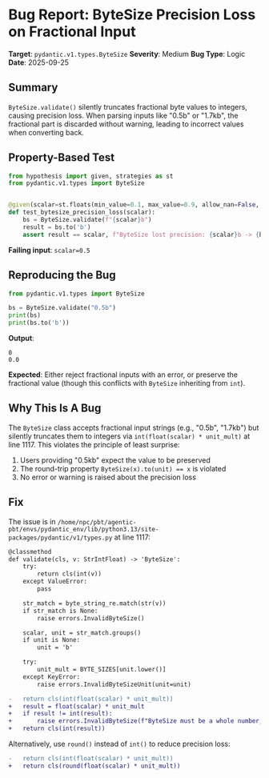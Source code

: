 # Bug Report: ByteSize Precision Loss on Fractional Input

**Target**: `pydantic.v1.types.ByteSize`
**Severity**: Medium
**Bug Type**: Logic
**Date**: 2025-09-25

## Summary

`ByteSize.validate()` silently truncates fractional byte values to integers, causing precision loss. When parsing inputs like "0.5b" or "1.7kb", the fractional part is discarded without warning, leading to incorrect values when converting back.

## Property-Based Test

```python
from hypothesis import given, strategies as st
from pydantic.v1.types import ByteSize


@given(scalar=st.floats(min_value=0.1, max_value=0.9, allow_nan=False, allow_infinity=False))
def test_bytesize_precision_loss(scalar):
    bs = ByteSize.validate(f"{scalar}b")
    result = bs.to('b')
    assert result == scalar, f"ByteSize lost precision: {scalar}b -> {bs} -> {result}b"
```

**Failing input**: `scalar=0.5`

## Reproducing the Bug

```python
from pydantic.v1.types import ByteSize

bs = ByteSize.validate("0.5b")
print(bs)
print(bs.to('b'))
```

**Output**:
```
0
0.0
```

**Expected**: Either reject fractional inputs with an error, or preserve the fractional value (though this conflicts with `ByteSize` inheriting from `int`).

## Why This Is A Bug

The `ByteSize` class accepts fractional input strings (e.g., "0.5b", "1.7kb") but silently truncates them to integers via `int(float(scalar) * unit_mult)` at line 1117. This violates the principle of least surprise:

1. Users providing "0.5kb" expect the value to be preserved
2. The round-trip property `ByteSize(x).to(unit) == x` is violated
3. No error or warning is raised about the precision loss

## Fix

The issue is in `/home/npc/pbt/agentic-pbt/envs/pydantic_env/lib/python3.13/site-packages/pydantic/v1/types.py` at line 1117:

```diff
@classmethod
def validate(cls, v: StrIntFloat) -> 'ByteSize':
    try:
        return cls(int(v))
    except ValueError:
        pass

    str_match = byte_string_re.match(str(v))
    if str_match is None:
        raise errors.InvalidByteSize()

    scalar, unit = str_match.groups()
    if unit is None:
        unit = 'b'

    try:
        unit_mult = BYTE_SIZES[unit.lower()]
    except KeyError:
        raise errors.InvalidByteSizeUnit(unit=unit)

-   return cls(int(float(scalar) * unit_mult))
+   result = float(scalar) * unit_mult
+   if result != int(result):
+       raise errors.InvalidByteSize(f"ByteSize must be a whole number, got {result}")
+   return cls(int(result))
```

Alternatively, use `round()` instead of `int()` to reduce precision loss:

```diff
-   return cls(int(float(scalar) * unit_mult))
+   return cls(round(float(scalar) * unit_mult))
```